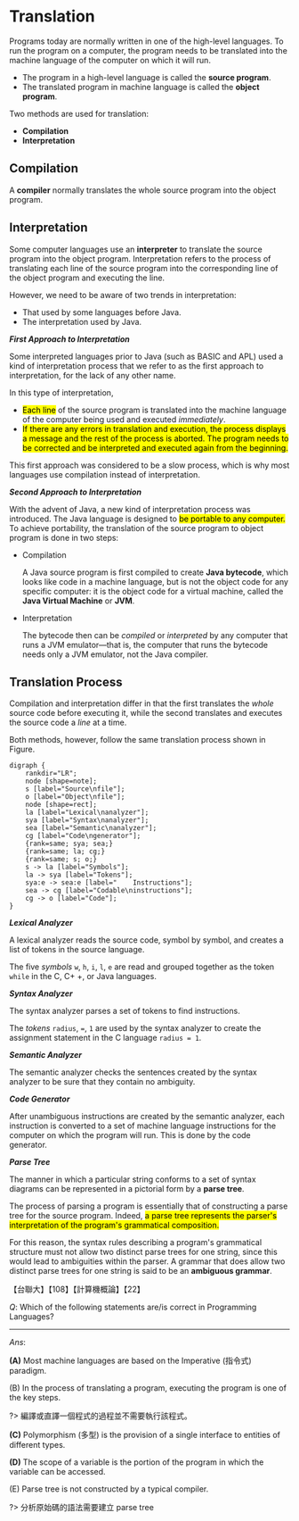 # Translation

Programs today are normally written in one of the high-level languages. To run the program on a computer, the program needs to be translated into the machine language of the computer on which it will run.

- The program in a high-level language is called the **source program**.
- The translated program in machine language is called the **object program**.

Two methods are used for translation:

- **Compilation**
- **Interpretation**

## Compilation

A **compiler** normally translates the whole source program into the object program.

## Interpretation

Some computer languages use an **interpreter** to translate the source program into the object program. Interpretation refers to the process of translating each line of the source program into the corresponding line of the object program and executing the line.

However, we need to be aware of two trends in interpretation:

- That used by some languages before Java.
- The interpretation used by Java.

***First Approach to Interpretation***

Some interpreted languages prior to Java (such as BASIC and APL) used a kind of interpretation process that we refer to as the first approach to interpretation, for the lack of any other name.

In this type of interpretation,

- <mark>Each line</mark> of the source program is translated into the machine language of the computer being used and executed *immediately*.
- <mark>If there are any errors in translation and execution, the process displays a message and the rest of the process is aborted. The program needs to be corrected and be interpreted and executed again from the beginning.</mark>

This first approach was considered to be a slow process, which is why most languages use compilation instead of interpretation.

***Second Approach to Interpretation***

With the advent of Java, a new kind of interpretation process was introduced. The Java language is designed to <mark>be portable to any computer.</mark> To achieve portability, the translation of the source program to object program is done in two steps:

<div class="stepper">

- Compilation

    A Java source program is first compiled to create **Java bytecode**, which looks like code in a machine language, but is not the object code for any specific computer: it is the object code for a virtual machine, called the **Java Virtual Machine** or **JVM**.

- Interpretation

    The bytecode then can be *compiled* or *interpreted* by any computer that runs a JVM emulator—that is, the computer that runs the bytecode needs only a JVM emulator, not the Java compiler.

</div>

## Translation Process

Compilation and interpretation differ in that the first translates the *whole* source code before executing it, while the second translates and executes the source code a *line* at a time.

Both methods, however, follow the same translation process shown in Figure.

```graphviz
digraph {
    rankdir="LR";
    node [shape=note];
    s [label="Source\nfile"];
    o [label="Object\nfile"];
    node [shape=rect];
    la [label="Lexical\nanalyzer"];
    sya [label="Syntax\nanalyzer"];
    sea [label="Semantic\nanalyzer"];
    cg [label="Code\ngenerator"];
    {rank=same; sya; sea;}
    {rank=same; la; cg;}
    {rank=same; s; o;}
    s -> la [label="Symbols"];
    la -> sya [label="Tokens"];
    sya:e -> sea:e [label="    Instructions"];
    sea -> cg [label="Codable\ninstructions"];
    cg -> o [label="Code"];
}
```

***Lexical Analyzer***

A lexical analyzer reads the source code, symbol by symbol, and creates a list of tokens in the source language.

<div class="alert-example">

The five *symbols* `w`, `h`, `i`, `l`, `e` are read and grouped together as the token `while` in the C, C+ +, or Java languages.

</div>

***Syntax Analyzer***

The syntax analyzer parses a set of tokens to find instructions.

<div class="alert-example">

The *tokens* `radius`, `=`, `1` are used by the syntax analyzer to create the assignment statement in the C language `radius = 1`.

</div>

***Semantic Analyzer***

The semantic analyzer checks the sentences created by the syntax analyzer to be sure that they contain no ambiguity.

***Code Generator***

After unambiguous instructions are created by the semantic analyzer, each instruction is converted to a set of machine language instructions for the computer on which the program will run. This is done by the code generator.

***Parse Tree***

The manner in which a particular string conforms to a set of syntax diagrams can be represented in a pictorial form by a **parse tree**.

The process of parsing a program is essentially that of constructing a parse tree for the source program. Indeed, <mark>a parse tree represents the parser's interpretation of the program's grammatical composition.</mark>

For this reason, the syntax rules describing a program's grammatical structure must not allow two distinct parse trees for one string, since this would lead to ambiguities within the parser. A grammar that does allow two distinct parse trees for one string is said to be an **ambiguous grammar**.

<div class="alert-example">

【台聯大】【108】【計算機概論】【22】

$Q:$ Which of the following statements are/is correct in Programming Languages?

---

$Ans:$

**(A)** Most machine languages are based on the Imperative (指令式) paradigm.

(B) In the process of translating a program, executing the program is one of the key steps.  

?> 編譯或直譯一個程式的過程並不需要執行該程式。

**(C)** Polymorphism (多型) is the provision of a single interface to entities of different types.

**(D)** The scope of a variable is the portion of the program in which the variable can be accessed.

(E) Parse tree is not constructed by a typical compiler.  

?> 分析原始碼的語法需要建立 parse tree

</div>
